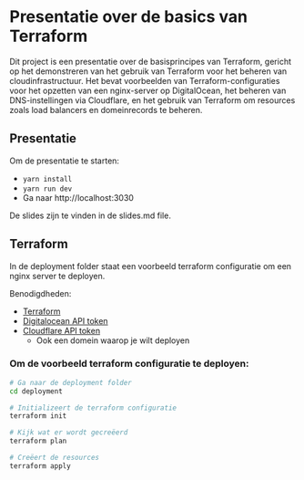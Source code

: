 # Presentatie over de basics van Terraform

Dit project is een presentatie over de basisprincipes van Terraform, gericht op het demonstreren van het gebruik van Terraform voor het beheren van cloudinfrastructuur. Het bevat voorbeelden van Terraform-configuraties voor het opzetten van een nginx-server op DigitalOcean, het beheren van DNS-instellingen via Cloudflare, en het gebruik van Terraform om resources zoals load balancers en domeinrecords te beheren.

## Presentatie

Om de presentatie te starten:
- `yarn install`
- `yarn run dev`
- Ga naar http://localhost:3030

De slides zijn te vinden in de slides.md file. 

## Terraform

In de deployment folder staat een voorbeeld terraform configuratie om een nginx server te deployen.

Benodigdheden:
- [Terraform](https://www.terraform.io/downloads)
- [Digitalocean API token](https://www.digitalocean.com/docs/api/create-personal-access-token/)
- [Cloudflare API token](https://developers.cloudflare.com/fundamentals/api/get-started/create-token/)
    - Ook een domein waarop je wilt deployen

### Om de voorbeeld terraform configuratie te deployen:

```sh
# Ga naar de deployment folder
cd deployment

# Initializeert de terraform configuratie
terraform init

# Kijk wat er wordt gecreëerd
terraform plan

# Creëert de resources
terraform apply
```

